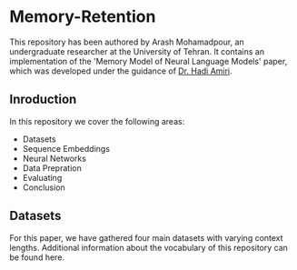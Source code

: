 # Memory-Retention

This repository has been authored by Arash Mohamadpour, an undergraduate researcher at the University of Tehran. It contains an implementation of the 'Memory Model of Neural Language Models' paper, which was developed under the guidance of [Dr. Hadi Amiri](https://www.uml.edu/sciences/computer-science/people/amiri-hadi.aspx).

## Inroduction

In this repository we cover the following areas:

- Datasets
- Sequence Embeddings
- Neural Networks
- Data Prepration
- Evaluating
- Conclusion

## Datasets

For this paper, we have gathered four main datasets with varying context lengths. Additional information about the vocabulary of this repository can be found here.

